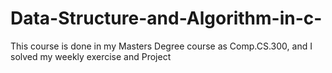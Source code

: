 # Data-Structure-and-Algorithm-in-c-
This course is done in my Masters Degree course as Comp.CS.300, and I solved my weekly exercise and Project
